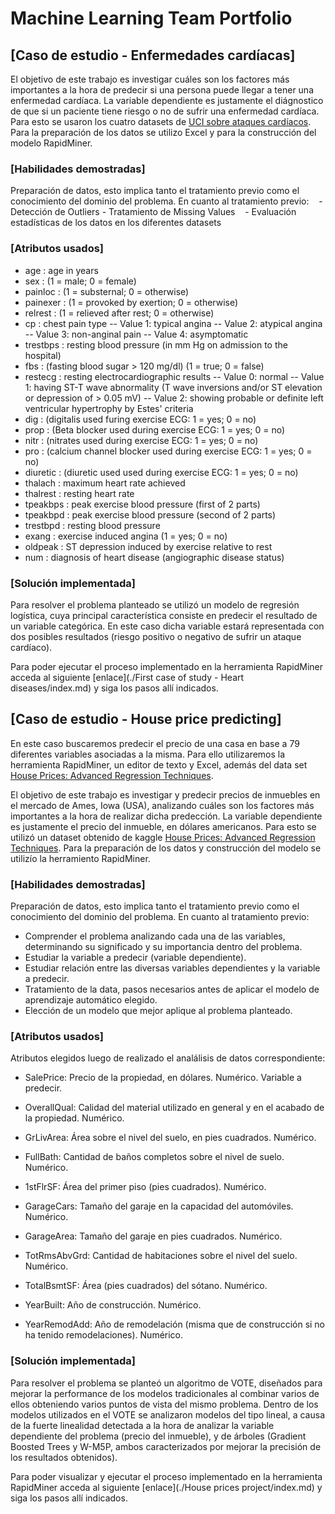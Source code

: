 # Machine Learning Team Portfolio

## [Caso de estudio - Enfermedades cardíacas]
El objetivo de este trabajo es investigar cuáles son los factores más importantes a la hora de predecir si una persona puede llegar a tener una enfermedad cardíaca. La variable dependiente es justamente el diágnostico de que si un paciente tiene riesgo o no de sufrir una enfermedad cardíaca. Para esto se usaron los cuatro datasets de [UCI sobre ataques cardíacos](http://archive.ics.uci.edu/ml/datasets/heart+Disease). Para la preparación de los datos se utilizo Excel y para la construcción del modelo RapidMiner.

### [Habilidades demostradas]
Preparación de datos, esto implica tanto el tratamiento previo como el conocimiento del dominio del problema. 
En cuanto al tratamiento previo:
    - Detección de Outliers
    - Tratamiento de Missing Values
    - Evaluación estadísticas de los datos en los diferentes datasets

### [Atributos usados]   
  - age : age in years
  - sex : (1 = male; 0 = female) 
  - painloc : (1 = substernal; 0 = otherwise) 
  - painexer : (1 = provoked by exertion; 0 = otherwise) 
  - relrest : (1 = relieved after rest; 0 = otherwise)
  - cp : chest pain type 
          -- Value 1: typical angina 
          -- Value 2: atypical angina 
          -- Value 3: non-anginal pain 
          -- Value 4: asymptomatic 
  - trestbps : resting blood pressure (in mm Hg on admission to the hospital) 
  - fbs : (fasting blood sugar > 120 mg/dl) (1 = true; 0 = false) 
  - restecg : resting electrocardiographic results 
                 -- Value 0: normal 
                 -- Value 1: having ST-T wave abnormality (T wave inversions and/or ST elevation or depression of > 0.05 mV) 
                 -- Value 2: showing probable or definite left ventricular hypertrophy by Estes' criteria 
  - dig : (digitalis used furing exercise ECG: 1 = yes; 0 = no) 
  - prop : (Beta blocker used during exercise ECG: 1 = yes; 0 = no) 
  - nitr : (nitrates used during exercise ECG: 1 = yes; 0 = no) 
  - pro : (calcium channel blocker used during exercise ECG: 1 = yes; 0 = no)
  - diuretic : (diuretic used used during exercise ECG: 1 = yes; 0 = no) 
  - thalach : maximum heart rate achieved 
  - thalrest : resting heart rate 
  - tpeakbps : peak exercise blood pressure (first of 2 parts) 
  - tpeakbpd : peak exercise blood pressure (second of 2 parts)  
  - trestbpd : resting blood pressure 
  - exang    : exercise induced angina (1 = yes; 0 = no) 
  - oldpeak  : ST depression induced by exercise relative to rest 
  - num      : diagnosis of heart disease (angiographic disease status) 
  
### [Solución implementada]

Para resolver el problema planteado se utilizó un modelo de regresión logística, cuya principal característica consiste en predecir el resultado de un variable categórica. En este caso dicha variable estará representada con dos posibles resultados (riesgo positivo o negativo de sufrir un ataque cardíaco).

Para poder ejecutar el proceso implementado en la herramienta RapidMiner acceda al siguiente [enlace](./First case of study - Heart diseases/index.md) y siga los pasos allí indicados.

## [Caso de estudio - House price predicting]
En este caso buscaremos predecir el precio de una casa en base a 79 diferentes variables asociadas a la misma. Para ello utilizaremos la herramienta RapidMiner, un editor de texto y Excel, además del data set [House Prices: Advanced Regression Techniques](https://www.kaggle.com/c/house-prices-advanced-regression-techniques/data).

El objetivo de este trabajo es investigar y predecir precios de inmuebles en el mercado de Ames, Iowa (USA), analizando cuáles son los factores más importantes a la hora de realizar dicha predección. La variable dependiente es justamente el precio del inmueble, en dólares  americanos. Para esto se utilizó un dataset obtenido de kaggle [House Prices: Advanced Regression Techniques](https://www.kaggle.com/c/house-prices-advanced-regression-techniques/data). Para la preparación de los datos y construcción del modelo se utilizío la herramiento RapidMiner.

### [Habilidades demostradas]
Preparación de datos, esto implica tanto el tratamiento previo como el conocimiento del dominio del problema. 
En cuanto al tratamiento previo:

- Comprender el problema analizando cada una de las variables, determinando su significado y su importancia dentro del problema.
- Estudiar la variable a predecir (variable dependiente).
- Estudiar relación entre las diversas variables dependientes y la variable a predecir.
- Tratamiento de la data, pasos necesarios antes de aplicar el modelo de aprendizaje automático elegido.
- Elección de un modelo que mejor aplique al problema planteado.


### [Atributos usados]
Atributos elegidos luego de realizado el analálisis de datos correspondiente:

- SalePrice: Precio de la propiedad, en dólares. Numérico. Variable a predecir.

- OverallQual: Calidad del material utilizado en general y en el acabado de la propiedad. Numérico.
- GrLivArea: Área sobre el nivel del suelo, en pies cuadrados. Numérico.
- FullBath: Cantidad de baños completos sobre el nivel de suelo. Numérico.
- 1stFlrSF:  Área del primer piso (pies cuadrados). Numérico.
- GarageCars: Tamaño del garaje en la capacidad del automóviles. Numérico.
- GarageArea: Tamaño del garaje en pies cuadrados. Numérico.
- TotRmsAbvGrd: Cantidad de habitaciones sobre el nivel del suelo. Numérico.
- TotalBsmtSF: Área (pies cuadrados) del sótano. Numérico.
- YearBuilt: Año de construcción. Numérico.
- YearRemodAdd: Año de remodelación (misma que de construcción si no ha tenido remodelaciones). Numérico.
  
### [Solución implementada]

Para resolver el problema se planteó un algoritmo de VOTE, diseñados para mejorar la performance de los modelos tradicionales al combinar varios de ellos obteniendo varios puntos de vista del mismo problema. Dentro de los modelos utilizados en el VOTE se analizaron modelos del tipo lineal, a causa de la fuerte linealidad detectada a la hora de analizar la variable dependiente del problema (precio del inmueble), y de árboles (Gradient Boosted Trees y W-M5P, ambos caracterizados por mejorar la precisión de los resultados obtenidos).

Para poder visualizar y ejecutar el proceso implementado en la herramienta RapidMiner acceda al siguiente [enlace](./House prices project/index.md) y siga los pasos allí indicados.